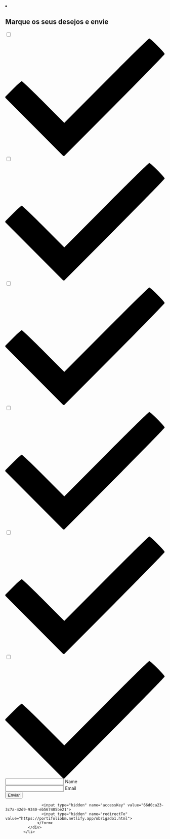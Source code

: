 <li class="l-section section">
              <div class="hire">
                  <h2>Marque os seus desejos e envie</h2>
                  <form class="work-request" action="https://api.staticforms.xyz/submit" method="post">
                    <div class="work-request--options">
                      <span class="options-a">
                        <input id="opt-1" type="checkbox" value="webDesign" name="webd">
                        <label for="opt-1">
                          <svg version="1.1" id="Layer_1" xmlns="http://www.w3.org/2000/svg" xmlns:xlink="http://www.w3.org/1999/xlink" x="0px" y="0px"
                          viewBox="0 0 150 111" style="enable-background:new 0 0 150 111;" xml:space="preserve">
                          <g transform="translate(0.000000,111.000000) scale(0.100000,-0.100000)">
                            <path d="M950,705L555,310L360,505C253,612,160,700,155,700c-6,0-44-34-85-75l-75-75l278-278L550-5l475,475c261,261,475,480,475,485c0,13-132,145-145,145C1349,1100,1167,922,950,705z"/>
                          </g>
                          </svg>
                        </label>
                        <input id="opt-2" type="checkbox" value="bigWebsite" name="bigw">
                        <label for="opt-2">
                          <svg version="1.1" id="Layer_1" xmlns="http://www.w3.org/2000/svg" xmlns:xlink="http://www.w3.org/1999/xlink" x="0px" y="0px"
                          viewBox="0 0 150 111" style="enable-background:new 0 0 150 111;" xml:space="preserve">
                          <g transform="translate(0.000000,111.000000) scale(0.100000,-0.100000)">
                            <path d="M950,705L555,310L360,505C253,612,160,700,155,700c-6,0-44-34-85-75l-75-75l278-278L550-5l475,475c261,261,475,480,475,485c0,13-132,145-145,145C1349,1100,1167,922,950,705z"/>
                          </g>
                          </svg>
                        </label>
                        <input id="opt-3" type="checkbox" value="smallWebsite" name="smallw">
                        <label for="opt-3">
                          <svg version="1.1" id="Layer_1" xmlns="http://www.w3.org/2000/svg" xmlns:xlink="http://www.w3.org/1999/xlink" x="0px" y="0px"
                          viewBox="0 0 150 111" style="enable-background:new 0 0 150 111;" xml:space="preserve">
                          <g transform="translate(0.000000,111.000000) scale(0.100000,-0.100000)">
                            <path d="M950,705L555,310L360,505C253,612,160,700,155,700c-6,0-44-34-85-75l-75-75l278-278L550-5l475,475c261,261,475,480,475,485c0,13-132,145-145,145C1349,1100,1167,922,950,705z"/>
                          </g>
                          </svg>
                        </label>
                      </span>
                      <span class="options-b">
                        <input id="opt-4" type="checkbox" value="portifolioPessoal" name="portpessoal">
                        <label for="opt-4">
                          <svg version="1.1" id="Layer_1" xmlns="http://www.w3.org/2000/svg" xmlns:xlink="http://www.w3.org/1999/xlink" x="0px" y="0px"
                          viewBox="0 0 150 111" style="enable-background:new 0 0 150 111;" xml:space="preserve">
                          <g transform="translate(0.000000,111.000000) scale(0.100000,-0.100000)">
                            <path d="M950,705L555,310L360,505C253,612,160,700,155,700c-6,0-44-34-85-75l-75-75l278-278L550-5l475,475c261,261,475,480,475,485c0,13-132,145-145,145C1349,1100,1167,922,950,705z"/>
                          </g>
                          </svg>
                        </label>
                        <input id="opt-5" type="checkbox" value="portifolioProfissional" name="portprofissional">
                        <label for="opt-5">
                          <svg version="1.1" id="Layer_1" xmlns="http://www.w3.org/2000/svg" xmlns:xlink="http://www.w3.org/1999/xlink" x="0px" y="0px"
                          viewBox="0 0 150 111" style="enable-background:new 0 0 150 111;" xml:space="preserve">
                          <g transform="translate(0.000000,111.000000) scale(0.100000,-0.100000)">
                            <path d="M950,705L555,310L360,505C253,612,160,700,155,700c-6,0-44-34-85-75l-75-75l278-278L550-5l475,475c261,261,475,480,475,485c0,13-132,145-145,145C1349,1100,1167,922,950,705z"/>
                          </g>
                          </svg>
                        </label>
                        <input id="opt-6" type="checkbox" value="designGrafico" name="designg">
                        <label for="opt-6">
                          <svg version="1.1" id="Layer_1" xmlns="http://www.w3.org/2000/svg" xmlns:xlink="http://www.w3.org/1999/xlink" x="0px" y="0px"
                          viewBox="0 0 150 111" style="enable-background:new 0 0 150 111;" xml:space="preserve">
                          <g transform="translate(0.000000,111.000000) scale(0.100000,-0.100000)">
                            <path d="M950,705L555,310L360,505C253,612,160,700,155,700c-6,0-44-34-85-75l-75-75l278-278L550-5l475,475c261,261,475,480,475,485c0,13-132,145-145,145C1349,1100,1167,922,950,705z"/>
                          </g>
                          </svg>
                        </label>
                      </span>
                    </div>
                    <div class="work-request--information">
                      <div class="information-name">
                        <input id="name" type="text" spellcheck="false">
                        <label for="name">Name</label>
                      </div>
                      <div class="information-email">
                        <input id="email" type="email" spellcheck="false">
                        <label for="email">Email</label>
                      </div>
                    </div>
                    <input type="submit" value="Enviar" class="btn">
      
                    <input type="hidden" name="accessKey" value="66d0ca23-3c7a-42d9-9340-eb567405be21">
                    <input type="hidden" name="redirectTo" value="https://portifoliobm.netlify.app/obrigado1.html">
                  </form>
              </div>
            </li>
